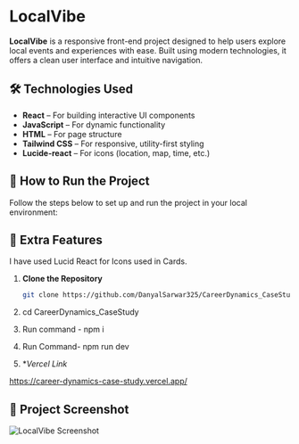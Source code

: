 # LocalVibe

**LocalVibe** is a responsive front-end project designed to help users explore local events and experiences with ease. Built using modern technologies, it offers a clean user interface and intuitive navigation.

## 🛠 Technologies Used

- **React** – For building interactive UI components
- **JavaScript** – For dynamic functionality
- **HTML** – For page structure
- **Tailwind CSS** – For responsive, utility-first styling
- **Lucide-react** – For icons (location, map, time, etc.)

## 🚀 How to Run the Project

Follow the steps below to set up and run the project in your local environment:


## 🚀 Extra Features

 I have used Lucid React for Icons used in Cards.
 
1. **Clone the Repository**
   ```bash
   git clone https://github.com/DanyalSarwar325/CareerDynamics_CaseStudy.git

2. cd CareerDynamics_CaseStudy

3. Run command - npm i
4. Run Command-  npm run dev

1. **Vercel Link*

https://career-dynamics-case-study.vercel.app/

## 📸 Project Screenshot

![LocalVibe Screenshot](./src/assets/CaseStudyImage.png)